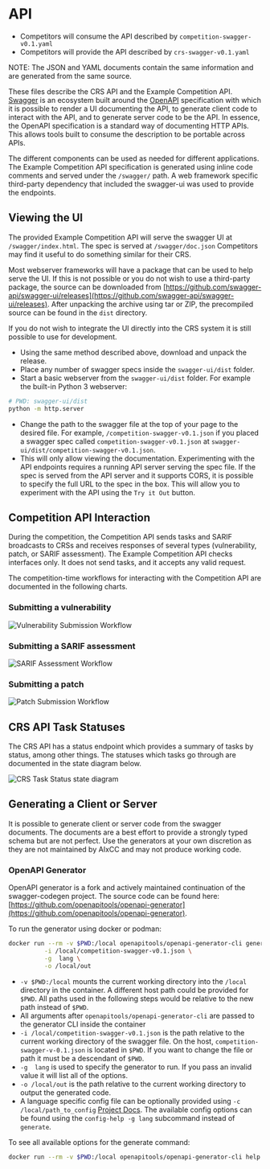 # API

- Competitors will consume the API described by `competition-swagger-v0.1.yaml`
- Competitors will provide the API described by `crs-swagger-v0.1.yaml`

NOTE: The JSON and YAML documents contain the same information and are generated from the same source.

These files describe the CRS API and the Example Competition API. [Swagger](https://swagger.io/blog/api-strategy/difference-between-swagger-and-openapi/) is an ecosystem built around the [OpenAPI](https://www.openapis.org/what-is-openapi)
specification with which it is possible to render a UI documenting the API, to generate client code to interact with the API, and to generate
server code to be the API. In essence, the OpenAPI specification is a standard way of documenting HTTP APIs. This allows tools built to consume the description
to be portable across APIs.

The different components can be used as needed for different applications. The Example Competition API specification
is generated using inline code comments and served under the `/swagger/` path. A web framework specific third-party dependency that included the
swagger-ui was used to provide the endpoints.

## Viewing the UI

The provided Example Competition API will serve the swagger UI at `/swagger/index.html`. The spec is served at `/swagger/doc.json`
Competitors may find it useful to do something similar for their CRS.

Most webserver frameworks will have a package that can be used to help serve the UI. If this is not possible or you do not wish to use a third-party package,
the source can be downloaded from [https://github.com/swagger-api/swagger-ui/releases](https://github.com/swagger-api/swagger-ui/releases).
After unpacking the archive using tar or ZIP, the precompiled source can be found in the `dist` directory.

If you do not wish to integrate the UI directly into the CRS system it is still possible to use for development.

- Using the same method described above, download and unpack the release.
- Place any number of swagger specs inside the `swagger-ui/dist` folder.
- Start a basic webserver from the `swagger-ui/dist` folder. For example the built-in Python 3 webserver:

```bash
# PWD: swagger-ui/dist
python -m http.server
```

- Change the path to the swagger file at the top of your page to the desired file. For example, `/competition-swagger-v0.1.json` if you placed
  a swagger spec called `competition-swagger-v0.1.json` at `swagger-ui/dist/competition-swagger-v0.1.json`.
- This will only allow viewing the documentation. Experimenting with the API endpoints requires a running API server serving the spec file.
  If the spec is served from the API server and it supports CORS, it is possible to specify the full URL to the spec in the box.
  This will allow you to experiment with the API using the `Try it Out` button.

## Competition API Interaction

During the competition, the Competition API sends tasks and SARIF broadcasts to CRSs and receives responses of several types (vulnerability, patch, or SARIF assessment). The Example Competition API checks interfaces only. It does not send tasks, and it accepts any valid request.

The competition-time workflows for interacting with the Competition API are documented in the following charts.

### Submitting a vulnerability

![Vulnerability Submission Workflow](./static/vulnsubmission.png)

### Submitting a SARIF assessment

![SARIF Assessment Workflow](./static/sarifassessment.png)

### Submitting a patch

![Patch Submission Workflow](./static/patchsubmission.png)

## CRS API Task Statuses

The CRS API has a status endpoint which provides a summary of tasks by status, among other things. The statuses which tasks go through are documented in the state diagram below.

![CRS Task Status state diagram](./static/crstaskstatus.png)

## Generating a Client or Server

It is possible to generate client or server code from the swagger documents. The documents are a best effort to provide a strongly typed schema but are not perfect.
Use the generators at your own discretion as they are not maintained by AIxCC and may not produce working code.

### OpenAPI Generator

OpenAPI generator is a fork and actively maintained continuation of the swagger-codegen project. The source code can be found here: [https://github.com/openapitools/openapi-generator](https://github.com/openapitools/openapi-generator).

To run the generator using docker or podman:

```bash
docker run --rm -v $PWD:/local openapitools/openapi-generator-cli generate \
          -i /local/competition-swagger-v0.1.json \
          -g  lang \
          -o /local/out
```

- `-v $PWD:/local` mounts the current working directory into the `/local` directory in the container.
  A different host path could be provided for `$PWD`. All paths used in the following steps would be relative to the new path instead of `$PWD`.
- All arguments after `openapitools/openapi-generator-cli` are passed to the generator CLI inside the container
- `-i /local/competition-swagger-v0.1.json` is the path relative to the current working directory of the swagger file. On the host, `competition-swagger-v-0.1.json` is located in `$PWD`.
  If you want to change the file or path it must be a descendant of `$PWD`.
- `-g  lang` is used to specify the generator to run. If you pass an invalid value it will list all of the options.
- `-o /local/out` is the path relative to the current working directory to output the generated code.
- A language specific config file can be optionally provided using `-c /local/path_to_config` [Project Docs](https://github.com/OpenAPITools/openapi-generator/blob/b218e238f4f6cac8c919a78b296d3062bdfec0be/docs/customization.md#customizing-the-generator).
  The available config options can be found using the `config-help -g lang` subcommand instead of `generate`.

To see all available options for the generate command:

```bash
docker run --rm -v $PWD:/local openapitools/openapi-generator-cli help generate
```
